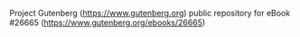 Project Gutenberg (https://www.gutenberg.org) public repository for eBook #26665 (https://www.gutenberg.org/ebooks/26665)
